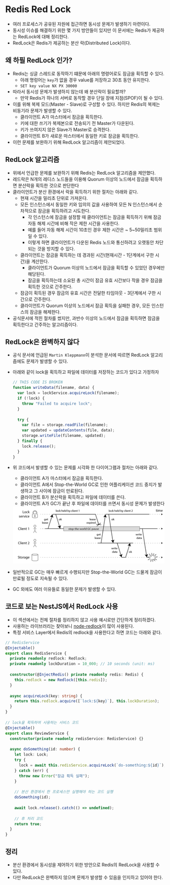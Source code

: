 # Redis Red Lock

- 여러 프로세스가 공유된 자원에 접근하면 동시성 문제가 발생하기 마련이다.
- 동시성 이슈를 해결하기 위한 몇 가지 방안들이 있지만 이 문서에는 Redis가 제공하는 RedLock에 대해 정리한다.
- RedLock은 Redis가 제공하는 분산 락(Distributed Lock)이다.

## 왜 하필 RedLock 인가?

- Redis는 싱글 스레드로 동작하기 떄문에 아래의 명령어로도 잠금을 획득할 수 있다.
  - 아래 명렁어는 `key`가 없을 경우 value를 저장하고 30초 동안 유지한다.
  - `SET key value NX PX 30000`
- 따라서 동시성 문제가 발생하지 않는데 왜 분산락이 필요할까?
  - 만약 Redis가 하나의 서버로 동작할 경우 단일 장애 지점(SPOF)이 될 수 있다.
- 이를 위해 복제 모드(Master - Slave)로 구성할 수 있다. 하지만 Redis의 복제는 비동기라 문제가 발생할 수 있다.
  - 클라이언트 A가 마스터에서 잠금을 획득한다.
  - 키에 대한 쓰기가 복제본으로 전송되기 전 Master가 다운된다.
  - 키가 쓰여지지 않은 Slave가 Master로 승격한다.
  - 클라이언트 B가 새로운 마스터에서 동일한 키로 잠금을 획득한다.
- 이런 문제를 보완하기 위해 RedLock 알고리즘이 제안되었다.

## RedLock 알고리즘

- 위에서 언급한 문제를 보완하기 위해 Redis는 RedLock 알고리즘을 제안했다.
- 레드락은 N개의 레디스 노드들을 이용해 Quorum 이상의 노드에서 잠금을 획득하면 분산락을 획득한 것으로 판단한다
- 클라이언트가 분산 환경에서 락을 획득하기 위한 절차는 아래와 같다.
  - 현재 시간을 밀리초 단위로 가져온다.
  - 모든 인스턴스에서 동일한 키와 임의의 값을 사용하여 모든 N 인스턴스에서 순차적으로 잠금을 획득하려고 시도한다.
    - 각 인스턴스에 잠금을 설정할 때 클라이언트는 잠금을 획득하기 위해 잠금 자동 해제 시간에 비해 작은 제한 시간을 사용한다.
    - 예를 들어 자동 해제 시간이 10초인 경우 제한 시간은 ~ 5~50밀리초 범위일 수 있다.
    - 이렇게 하면 클라이언트가 다운된 Redis 노드와 통신하려고 오랫동안 차단되는 것을 방지할 수 있다.
  - 클라이언트는 잠금을 획득하는 데 경과된 시간(현재시간 - 1단계에서 구한 시간)을 계산한다.
    - 클라이언트가 Quorum 이상의 노드에서 잠금을 획득할 수 있었던 경우에만 해당된다.
    - 잠금을 획득하는데 소요된 총 시간이 잠금 유효 시간보다 작을 경우 잠금을 획득한 것으로 간주한다.
  - 잠금이 획득된 경우 잠금의 유효 시간은 전달한 타임아웃 - 3단계에서 구한 시간으로 간주한다.
  - 클라이언트가 Quorum 이상의 노드에서 잠금 획득을 실패한 경우, 모든 인스턴스의 잠금을 해제한다.
- 공식문서에 적힌 절차를 썼지만, 과반수 이상의 노드에서 잠금을 획득하면 잠금을 획득한다고 간주하는 알고리즘이다.

## RedLock은 완벽하지 않다

- 공식 문서에 언급된 `Martin Kleppmann`이 분석한 문서에 따르면 RedLock 알고리즘에도 문제가 발생할 수 있다.
- 아래와 같이 lock을 획득하고 파일에 데이터를 저장하는 코드가 있다고 가정하자

  ```js
  // THIS CODE IS BROKEN
  function writeData(filename, data) {
    var lock = lockService.acquireLock(filename);
    if (!lock) {
      throw "Failed to acquire lock";
    }

    try {
      var file = storage.readFile(filename);
      var updated = updateContents(file, data);
      storage.writeFile(filename, updated);
    } finally {
      lock.release();
    }
  }
  ```

- 위 코드에서 발생할 수 있는 문제를 시각화 한 다이어그램과 절차는 아래와 같다.

  - 클라이언트 A가 마스터에서 잠금을 획득한다.
  - 클라이언트 A에서 Stop-the-World GC로 인한 어플리케이션 코드 중지가 발생하고 그 사이에 잠금이 만료된다.
  - 클라이언트 B가 분산락을 획득하고 파일에 데이터를 쓴다.
  - 클라이언트 A가 GC가 끝난 후 파일에 데이터를 쓰면서 동시성 문제가 발생한다

  <img src="https://github.com/programmer-sjk/TIL/blob/main/images/db/broken-red-lock.png" width="600">

- 일반적으로 GC는 매우 빠르게 수행되지만 Stop-the-World GC는 드물게 잠금이 만료될 정도로 지속될 수 있다.
- GC 외에도 여러 이유들로 동일한 문제가 발생할 수 있다.

## 코드로 보는 NestJS에서 RedLock 사용

- 이 섹션에서는 전체 절차를 정리하지 않고 사용 예시로만 간단하게 정리하겠다.
- 사용하는 라이브러리는 찾아보니 [node-redlock](https://github.com/mike-marcacci/node-redlock)이 많이 사용된다.
- 특정 서비스 Layer에서 Redis의 redlock을 사용한다고 하면 코드는 아래와 같다.

```ts
// RedisService
@Injectable()
export class RedisService {
  private readonly redlock: Redlock;
  private readonly lockDuration = 10_000; // 10 seconds (unit: ms)

  constructor(@InjectRedis() private readonly redis: Redis) {
    this.redlock = new Redlock([this.redis]);
  }

  async acquireLock(key: string) {
    return this.redlock.acquire([`lock:${key}`], this.lockDuration);
  }
}

// lock을 획득하여 사용하는 서비스 코드
@Injectable()
export class ReviewService {
  constructor(private readonly redisService: RedisService) {}

  async doSomething(id: number) {
    let lock: Lock;
    try {
      lock = await this.redisService.acquireLock(`do-something:${id}`);
    } catch (err) {
      throw new Error("잠금 획득 실패");
    }

    // 분산 환경에서 한 프로세스만 실행해야 하는 코드 실행
    doSomething(id);

    await lock.release().catch(() => undefined);

    // 후 처리 코드
    return true;
  }
}
```

## 정리

- 분산 환경에서 동시성을 제어하기 위한 방안으로 Redis의 RedLock을 사용할 수 있다.
- 다만 RedLock은 완벽하지 않으며 문제가 발생할 수 있음을 인지하고 있어야 한다.
